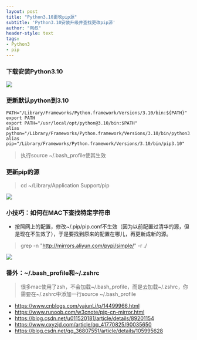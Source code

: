 ```yaml
---
layout: post
title: "Python3.10更改pip源"
subtitle: 'Python3.10安装升级并查找更改pip源'
author: "陶叔"
header-style: text
tags:
- Python3
- pip
---
```


### 下载安装Python3.10
![](https://tjj006-1302037511.cos.ap-shanghai.myqcloud.com/2022/02/05/16440673156390.jpg)

### 更新默认python到3.10
```
PATH="/Library/Frameworks/Python.framework/Versions/3.10/bin:${PATH}"
export PATH
export PATH="/usr/local/opt/python@3.10/bin:$PATH"
alias python="/Library/Frameworks/Python.framework/Versions/3.10/bin/python3.10"
alias pip="/Library/Frameworks/Python.framework/Versions/3.10/bin/pip3.10"
```
> 执行source ~/.bash_profile使其生效

### 更新pip的源
> cd ~/Library/Application Support/pip

![](https://tjj006-1302037511.cos.ap-shanghai.myqcloud.com/2022/02/05/16440616567485.jpg)

### 小技巧：如何在MAC下查找特定字符串
- 按照网上的配置，修改~/.pip/pip.conf不生效（因为以前配置过清华的源，但是现在不生效了），于是要找到原来的配置在哪儿，再更新成新的源。
> grep -n "http://mirrors.aliyun.com/pypi/simple/" -r ./

![](https://tjj006-1302037511.cos.ap-shanghai.myqcloud.com/2022/02/05/16440627043948.jpg)

### 番外：~/.bash_profile和~/.zshrc
> 很多mac使用了zsh，不会加载~/.bash_profile，而是去加载~/.zshrc，你需要在~/.zshrc中添加一行source ~/.bash_profile

- https://www.cnblogs.com/yajunLi/p/14499966.html
- https://www.runoob.com/w3cnote/pip-cn-mirror.html
- https://blog.csdn.net/u011520181/article/details/89201154
- https://www.cxyzjd.com/article/qq_41770825/90035650
- https://blog.csdn.net/qq_36807551/article/details/105995628